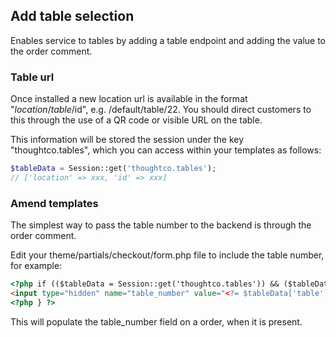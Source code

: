 ## Add table selection

Enables service to tables by adding a table endpoint and adding the value to the order comment.

### Table url
Once installed a new location url is available in the format "$location/table/$id", e.g. /default/table/22. You should direct customers to this through the use of a QR code or visible URL on the table.

This information will be stored the session under the key "thoughtco.tables", which you can access within your templates as follows:

```php
$tableData = Session::get('thoughtco.tables');
// ['location' => xxx, 'id' => xxx]
```

### Amend templates
The simplest way to pass the table number to the backend is through the order comment.

Edit your theme/partials/checkout/form.php file to include the table number, for example:

```html
<?php if (($tableData = Session::get('thoughtco.tables')) && ($tableData['location'] == $location->getId()) && $order->isCollectionType()){ ?>
<input type="hidden" name="table_number" value="<?= $tableData['table'] ?>" />
<?php } ?>
```

This will populate the table_number field on a order, when it is present.

